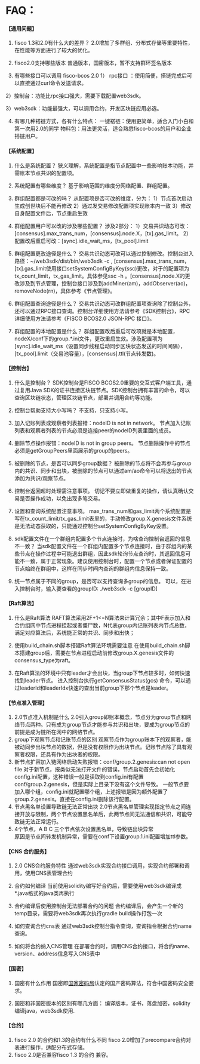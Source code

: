 #   FAQ：

#### 【通用问题】

1. fisco 1.3和2.0有什么大的差异？
  2.0增加了多群组、分布式存储等重要特性，在性能等方面进行了较大的优化。

2. fisco2.0支持哪些版本
   普通版本，国密版本，暂不支持群环签名版本

3. 有哪些接口可以调用 fisco-bcos 2.0
  1） rpc接口 ：使用简便，搭链完成后可以直接通过curl命令发送请求。

  2）控制台：功能比rpc接口强大，需要下载配置web3sdk。

  3）web3sdk：功能最强大，可以调用合约，开发区块链应用必选。

4. 有哪几种褡裢方式，各有什么特点：
  一键褡裢：使用更简单，适合入门小白和第一次用2.0的同学
  物料包：用法更灵活，适合熟悉fisco-bcos的用户和企业搭链用户。


#### 【系统配置】

1. 什么是系统配置？
   狭义理解，系统配置是指节点配置中一些影响账本功能，并需账本节点共识的配置项。

2. 系统配置有哪些维度？
   基于影响范围的维度分网络配置、群组配置。

3. 群组配置都是可改的吗？
   从配置项是否可改的维度，分为：
   1）节点首次启动生成创世块后不能再修改
   2）通过发交易修改配置项实现账本内一致
   3）修改自身配置文件后，节点重启生效

4. 群组配置用户可以改的涉及哪些配置？
   涉及2部分：
   1）交易共识动态可改：[consensus].max_trans_num，[consensus].node.X，[tx].gas_limit。
   2）配置改后重启可改：[sync].idle_wait_ms，[tx_pool].limit

5. 群组配置更改途径是什么？
   交易共识动态可改可以通过控制修改。控制台进入路径：~/web3sdk/dist/bin/web3sdk -c <groupID>, [consensus].max_trans_num，[tx].gas_limit使用接口setSystemConfigByKey(ssc)更改，对于的配置项为tx_count_limit，tx_gas_limit。具体参见ssc -h 。[consensus].node.X的更改涉及到节点管理，控制台接口涉及到addMiner(am)，addObserver(ao)，removeNode(rn)，具体参考《节点管理》。

6. 群组配置查询途径是什么？
    交易共识动态可改群组配置项查询除了控制台外，还可以通过RPC接口查询。控制台详细使用方法请参考《SDK控制台》，RPC详细使用方法请参考《FISCO BCOS2.0 JSON-RPC 接口》。

7. 群组配置的本地配置是什么？
   群组配置改后重启可改项就是本地配置，nodeX/conf下的group.*.ini文件，更改重启生效。涉及配置项为[sync].idle_wait_ms（设置同步线程启动同步区块状态发送的时间间隔），[tx_pool].limit（交易池容量），[consensus].ttl(节点转发数)。  

#### 【控制台】

1. 什么是控制台？
   SDK控制台是FISCO BCOS2.0重要的交互式客户端工具，通过复用Java SDK的证书连接区块链节点。SDK控制台拥有丰富的命令，可以查询区块链状态，管理区块链节点，部署并调用合约等功能。

2. 控制台帮助支持大小写吗？
   不支持，只支持小写。

3. 加入记账列表或观察者列表报错：nodeID is not in network。
   节点加入记账列表和观察者列表的节点必须是连接peer的nodeID列表里面的成员。

4. 删除节点操作报错：nodeID is not in group peers。
   节点删除操作中的节点必须是getGroupPeers里面展示的group的peers。

5. 被删除的节点，是否可以同步group数据？
   被删除的节点将不会再参与group内的共识、同步和出块，被删除的节点可以通过am/ao命令可以将退出的节点添加为共识/观察节点。

6. 控制台返回超时处理需注意事项。
	切记不要立即做重复的操作，请认真确认交易是否操作成功，以免出现多笔交易。

7. 设置和查询系统配置注意事项。
   max_trans_num和gas_limit两个系统配置是写在tx_count_limit/tx_gas_limit表里的，手动修改group.X.genesis文件系统是无法动态获取的，只能通过控制台setSystemConfigByKey设置。

8. sdk配置文件在一个群组内配置多个节点连接时，为啥查询控制台返回的信息不一致？
   当sdk配置文件在一个群组内配置多个节点连接时，由于群组内的某些节点在操作过程中可能退出群组，因此sdk轮询节点查询时，其返回信息可能不一致，属于正常现象。建议使用控制台时，配置一个节点或者保证配置的节点始终在群组中，这样在同步时间内查询的群组内信息保持一致。

9. 统一节点属于不同的group，是否可以支持查询多group的信息。
   可以，在进入控制台时，输入要查看的groupID:  ./web3sdk -c [groupID]

#### 【Raft算法】

1. 什么是Raft算法
 RAFT算法采用2F+1<=N算法来计算冗余；其中F表示加入和合约组网中节点进程挂起或者僵尸数，N代表group内记账列表内节点总数，满足对应算法后，系统能正常的共识、同步和出快；

2. 使用build_chain.sh脚本搭建Raft算法环境需要注意
 在使用build_chain.sh脚本搭建group后，需要在节点进程启动前修改group.X.genesis文件的consensus_type为raft。

3. 在Raft算法的环境中只有leader才会出块，当group下节点较多时，如何快速找到leader节点。
  进入控制台执行getConsensusStatus(gcs) 命令，可以通过leaderId和leaderIdx快速的查出当前group下那个节点是leader。  

#### 【节点准入管理】

1. 2.0节点准入机制是什么
 2.0引入group即账本概念，节点分为group节点和网络节点两种。只有成为group节点才能参与共识和出块，要成为group节点的前提是成为链所在网中的网络节点。
2. group下观察节点和记账节点的区别
 观察节点作为group账本下的观察者，能被动同步出块节点的数据，但是没有权限作为出块节点。记账节点除了具有观察者权限，还具有作为出块者的权限。
3. 新节点扩容加入链网络启动失败报错：conf/group.2.genesis:can not open file
 对于新节点，报类似无法打开文件的错误，节点启动首先会初始化config.ini配置，这种错误一般是读取到config.ini有配置conf/group.2.genesis，但是实际上目录下没有这个文件导致。
 一般节点要加入哪个组，config.ini就配置哪个组，上述报错是因为额外配置了group.2.genesis。直接在config.ini删除该行配置。
4. 节点黑名单设置导致链无法正常出块
 2.0节点黑名单管理实现指定节点之间连接开放与限制，两个节点设置黑名单后，此两节点间无法通信和共识，可能导致链无法正常运行。
5. 4个节点，A B C 三个节点依次设置黑名单，导致链出块异常  
  原因是节点间转发机制异常，需要在conf下设置group.1.ini配置增加ttl参数。

#### 【CNS 合约服务】

1. 2.0 CNS合约服务特性
 通过web3sdk实现合约接口调用，实现合约部署和调用，使用CNS表管理合约

2. 合约如何编译
  当前使用solidity编写好合约后，需要使用web3sdk编译成*.java格式的java类再执行

3. 合约编译后使用控制台无法部署合约的问题
  合约编译后，会产生一个新的temp目录，需要将web3sdk再次执行gradle build操作打包一次

4. 如何查询合约cns表
 通过web3sdk控制台指令查询，查询指令根据合约name查询。

5. 如何将合约纳入CNS管理
  在部署合约时，调用CNS合约接口，将合约name、version、address信息写入CNS表中

#### 【国密】

1. 国密有什么作用
  国密即[国家密码局](https://www.baidu.com/s?wd=%E5%9B%BD%E5%AE%B6%E5%AF%86%E7%A0%81%E5%B1%80&tn=24004469_oem_dg&rsv_dl=gh_pl_sl_csd)认定的国产密码算法，符合中国密码安全要求。

2. 国密和非国密版本的区别有哪几方面：
  编译版本，证书，落盘加密，solidity编译java，web3sdk使用.
  

#### 【合约】

1. fisco 2.0 的合约和1.3的合约有什么不同
  fisco 2.0增加了precompare合约对表进行操作，适配分布式存储。
2. fisco 2.0是否兼容fisco 1.3 的合约
  兼容。